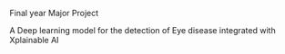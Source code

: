 Final year Major Project

A Deep learning model for the detection of Eye disease integrated with Xplainable AI

